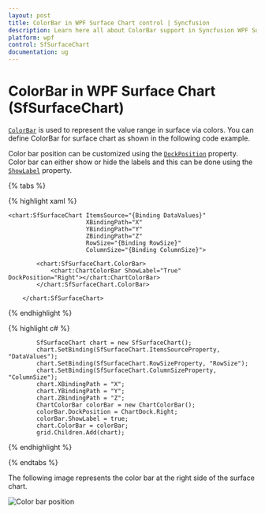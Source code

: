 ```yaml
---
layout: post
title: ColorBar in WPF Surface Chart control | Syncfusion
description: Learn here all about ColorBar support in Syncfusion WPF Surface Chart (SfSurfaceChart) control and more.
platform: wpf
control: SfSurfaceChart
documentation: ug
---
```


# ColorBar in WPF Surface Chart (SfSurfaceChart)

[`ColorBar`](https://help.syncfusion.com/cr/wpf/Syncfusion.UI.Xaml.Charts.SfSurfaceChart.html#Syncfusion_UI_Xaml_Charts_SfSurfaceChart_ColorBar) is used to represent the value range in surface via colors. You can define ColorBar for surface chart as shown in the following code example. 

Color bar position can be customized using the [`DockPosition`](https://help.syncfusion.com/cr/wpf/Syncfusion.UI.Xaml.Charts.ChartColorBar.html#Syncfusion_UI_Xaml_Charts_ChartColorBar_DockPosition) property. 
Color bar can either show or hide the labels and this can be done using the [`ShowLabel`](https://help.syncfusion.com/cr/wpf/Syncfusion.UI.Xaml.Charts.ChartColorBar.html#Syncfusion_UI_Xaml_Charts_ChartColorBar_ShowLabel) property.

{% tabs %}

{% highlight xaml %}

    <chart:SfSurfaceChart ItemsSource="{Binding DataValues}"  
                          XBindingPath="X"  
                          YBindingPath="Y" 
                          ZBindingPath="Z" 
                          RowSize="{Binding RowSize}"
                          ColumnSize="{Binding ColumnSize}">
            
            <chart:SfSurfaceChart.ColorBar>
                <chart:ChartColorBar ShowLabel="True" DockPosition="Right"></chart:ChartColorBar>
            </chart:SfSurfaceChart.ColorBar>

        </chart:SfSurfaceChart>
	
{% endhighlight %}

{% highlight c# %}

            SfSurfaceChart chart = new SfSurfaceChart();
            chart.SetBinding(SfSurfaceChart.ItemsSourceProperty, "DataValues");
            chart.SetBinding(SfSurfaceChart.RowSizeProperty, "RowSize");
            chart.SetBinding(SfSurfaceChart.ColumnSizeProperty, "ColumnSize");
            chart.XBindingPath = "X";
            chart.YBindingPath = "Y";
            chart.ZBindingPath = "Z";
            ChartColorBar colorBar = new ChartColorBar();
            colorBar.DockPosition = ChartDock.Right;
            colorBar.ShowLabel = true;
            chart.ColorBar = colorBar;
            grid.Children.Add(chart);
	
{% endhighlight %}

{% endtabs %}

The following image represents the color bar at the right side of the surface chart.

![Color bar position](surface_chart_images/ColorBar_img1.png)
